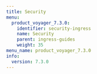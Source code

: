 ```yaml
---
title: Security
menu:
  product_voyager_7.3.0:
    identifier: security-ingress
    name: Security
    parent: ingress-guides
    weight: 35
menu_name: product_voyager_7.3.0
info:
  version: 7.3.0
---
```


